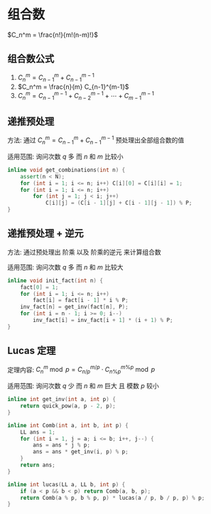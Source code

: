 # 组合数

$C_n^m = \frac{n!}{m!(n-m)!}$

## 组合数公式

1. $C_n^m = C_{n-1}^m + C_{n-1}^{m-1}$
2. $C_n^m = \frac{n}{m} C_{n-1}^{m-1}$
3. $C_n^m = C_{n-1}^{m-1} + C_{n-2}^{m-1} + \cdots + C_{m-1}^{m-1}$

## 递推预处理

方法: 通过 $C_n^m = C_{n-1}^m + C_{n-1}^{m-1}$ 预处理出全部组合数的值

适用范围: 询问次数 $q$ 多 而 $n$ 和 $m$ 比较小

```cpp
inline void get_combinations(int n) {
    assert(n < N);
    for (int i = 1; i <= n; i++) C[i][0] = C[i][i] = 1;
    for (int i = 1; i <= n; i++)
        for (int j = 1; j < i; j++)
            C[i][j] = (C[i - 1][j] + C[i - 1][j - 1]) % P;
}
```

## 递推预处理 + 逆元

方法: 通过预处理出 阶乘 以及 阶乘的逆元 来计算组合数

适用范围: 询问次数 $q$ 多 而 $n$ 和 $m$ 比较大

```cpp
inline void init_fact(int n) {
    fact[0] = 1;
    for (int i = 1; i <= n; i++)
        fact[i] = fact[i - 1] * i % P;
    inv_fact[n] = get_inv(fact[n], P);
    for (int i = n - 1; i >= 0; i--)
        inv_fact[i] = inv_fact[i + 1] * (i + 1) % P;
}
```

## Lucas 定理

定理内容: $C_n^m \bmod p = C_{n/p}^{m/p} \cdot C_{n\%p}^{m\%p} \bmod p$

适用范围: 询问次数 $q$ 少 而 $n$ 和 $m$ 巨大 且 模数 $p$ 较小

```cpp
inline int get_inv(int a, int p) {
    return quick_pow(a, p - 2, p);
}

inline int Comb(int a, int b, int p) {
    LL ans = 1;
    for (int i = 1, j = a; i <= b; i++, j--) {
        ans = ans * j % p;
        ans = ans * get_inv(i, p) % p;
    }
    return ans;
}

inline int lucas(LL a, LL b, int p) {
    if (a < p && b < p) return Comb(a, b, p);
    return Comb(a % p, b % p, p) * lucas(a / p, b / p, p) % p;
}
```
